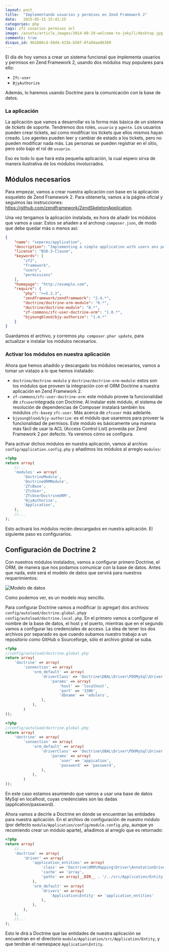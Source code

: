 ```yaml
---
layout: post
title:  "Implementando usuarios y permisos en Zend Framework 2"
date:   2015-05-15 15:41:25
categories: php
tags: zf2 usuarios permisos acl
image: /assets/article_images/2014-08-29-welcome-to-jekyll/desktop.jpg
comments: true
disqus_id: 9b1888cd-58d4-433b-b50f-8fa94aa96369
---
```


El día de hoy vamos a crear un sistema funcional que implementa usuarios y permisos en Zend Framework 2, usando dos módulos muy populares para ello:

- `Zfc-user`
- `BjyAuthorize`

Además, lo haremos usando Doctrine para la comunicación con la base de datos.

### La aplicación

La aplicación que vamos a desarrollar es la forma más básica de un sistema de _tickets_ de soporte. Tendremos dos roles, `usuario` y `agente`. Los usuarios pueden crear tickets, así como modificar los tickets que ellos mismos hayan creado. Los agentes pueden leer y cambiar de estado a los tickets, pero no pueden modificar nada más. Las personas se pueden registrar en el sitio, pero sólo bajo el rol de `usuario`.

Eso es todo lo que hará esta pequeña aplicación, la cual espero sirva de manera ilustrativa de los módulos involucrados.

## Módulos necesarios

Para empezar, vamos a crear nuestra aplicación con base en la aplicación esqueleto de Zend Framework 2. Para obtenerla, vamos a la página oficial y seguimos las instrucciones: https://github.com/zendframework/ZendSkeletonApplication.

Una vez tengamos la aplicación instalada, es hora de añadir los módulos que vamos a usar. Estos se añaden a el archovp `composer.json`, de modo que debe quedar más o menos así:

```json
{
    "name": "seperez/application",
    "description": "Implementing a simple application with users ans permissions",
    "license": "BSD-3-Clause",
    "keywords": [
        "zf2",
        "framework",
        "users",
        "permissions"
    ],
    "homepage": "http://example.com",
    "require": {
        "php": ">=5.3.3",
        "zendframework/zendframework": "2.4.*",
        "doctrine/doctrine-orm-module": "0.*",
        "doctrine/doctrine-module": "0.*",
        "zf-commons/zfc-user-doctrine-orm": "1.0.*",
        "bjyoungblood/bjy-authorize": "1.4.*"
    }
}
```

Guardamos el archivo, y corremos `php composer.phar update`, para actualizar e instalar los módulos necesarios.

### Activar los módulos en nuestra aplicación

Ahora que hemos añadido y descargado los módulos necesarios, vamos a tomar un vistazo a lo que hemos instalado:

- `doctrine/doctrine-module` y `doctrine/doctrine-orm-module`: estos son los módulos que proveen la integración con el ORM Doctrine a nuestra aplicación en Zend Framework 2.
- `zf-commons/zfc-user-doctrine-orm`: este módulo provee la funcionalidad de `zfcuser`integrada con Doctrine. Al instalar este módulo, el sistema de resolución de dependencias de Composer instalará también los módulos `zfc-base`y `zfc-user`. Más acerca de `zfcuser` más adelante.
- `bjyoungblood/bjy-authorize`: es el módulo que usaremos para proveer la funcionalidad de permisos. Este módulo es básicamente una manera más fácil de usar  la ACL (Access Control List) proveída por Zend Framework 2 por defecto. Ya veremos cómo se configura.

Para activar dichos módulos en nuestra aplicación, vamos al archivo `config/application.config.php` y añadimos los módulos al arreglo `modules`:

```php
<?php
return array(
    //...
    'modules' => array(
        'DoctrineModule',
        'DoctrineORMModule',
        'ZfcBase',
        'ZfcUser',
        'ZfcUserDoctrineORM',
        'BjyAuthorize',
        'Application',
    ),
    //...
);
```

Esto activará los módulos recién descargados en nuestra aplicación. El siguiente paso es configurarlos.

## Configuración de Doctrine 2

Con nuestros módulos instalados, vamos a configurar primero Doctrine, el ORM, de manera que nos podamos comunicar con la base de datos. Antes que nada, este será el modelo de datos que servirá para nuestros requerimientos:

![Modelo de datos](modelo.png)

Como podemos ver, es un modelo muy sencillo.

Para configurar Doctrine vamos a modificar (o agregar) dos archivos: `config/autoload/doctrine.global.php`y `config/autoload/doctrine.local.php`. En el primero vamos a configurar el nombre de la base de datos, el host y el puerto, mientras que en el segundo vamos a configurar las credenciales de acceso. La idea de tener los dos archivos por separado es que cuando subamos nuestro trabajo a un repositorio como GitHub o Sourceforge, sólo el archivo global se suba.

```php
<?php
//config/autoload/doctrine.global.php
return array(
    'doctrine' => array(
        'connection' => array(
            'orm_default' => array(
                'driverClass' => 'Doctrine\DBAL\Driver\PDOMySql\Driver',
                    'params' => array(
                        'host' => 'localhost',
                        'port' => '3306',
                        'dbname' => 'edulers',
                ),
            ),
        )
));
```

```php
<?php
//config/autoload/doctrine.global.php
return array(
    'doctrine' => array(
        'connection' => array(
            'orm_default' => array(
                'driverClass' => 'Doctrine\DBAL\Driver\PDOMySql\Driver',
                    'params' => array(
                        'user' => 'appication',
                        'password' => 'password',
                ),
            ),
        )
));
```

En este caso estamos asumiendo que vamos a usar una base de datos MySql en localhost, cuyas credenciales son las dadas (application/password).

Ahora vamos a decirle a Doctrine en dónde se encuentran las entidades para nuestra aplicación. En el archivo de configuración de nuestro módulo (por defecto `module/Application/config/module.config.php`, aunque yo recomiendo crear un módulo aparte), añadimos al arreglo que es retornado:

```php
<?php
return array(
	//...
    'doctrine' => array(
        'driver' => array(
            'application_entities' => array(
                'class' => 'Doctrine\ORM\Mapping\Driver\AnnotationDriver',
                'cache' => 'array',
                'paths' => array(__DIR__ . '/../src/Application/Entity')
            ),
            'orm_default' => array(
                'drivers' => array(
                    'Application\Entity' => 'application_entities'
                ),
            ),
        ),
    ),
    //...
);
```

Esto le dirá a Doctrine que las entidades de nuestra aplicación se encuentran en el directorio `module/Application/src/Application/Entity`, y que tendrán el namespace `Application\Entity`.